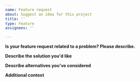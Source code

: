 ```yaml
---
name: Feature request
about: Suggest an idea for this project
title: ''
type: Feature
assignees: ''

---
```


**Is your feature request related to a problem? Please describe.**
<!-- A concise description of what the problem is. Ex. I'm always frustrated when [...] -->

**Describe the solution you'd like**
<!-- A clear and concise description of what you want to happen. -->

**Describe alternatives you've considered**
<!-- A description of any alternative solutions or features you've considered. -->

**Additional context**
<!-- Add any other context about the feature request here. Include performance requirements or memory constraints if relevant. -->
